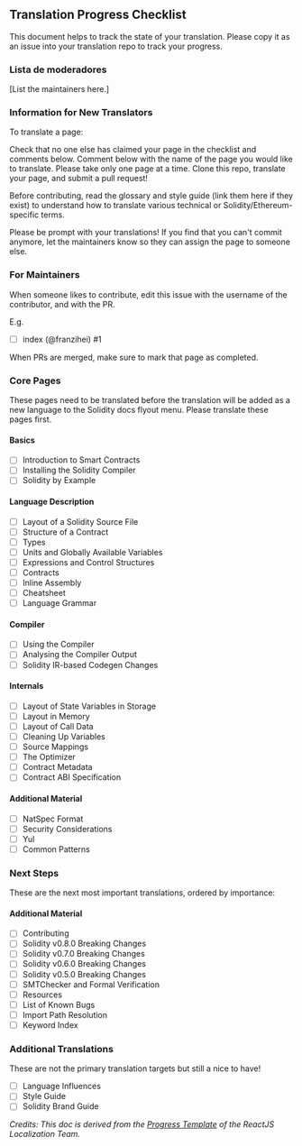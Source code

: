 ## Translation Progress Checklist

This document helps to track the state of your translation. Please copy it as an issue into your translation repo to track your progress.

### Lista de moderadores

[List the maintainers here.]

### Information for New Translators

To translate a page:

Check that no one else has claimed your page in the checklist and comments below. Comment below with the name of the page you would like to translate. Please take only one page at a time. Clone this repo, translate your page, and submit a pull request!

Before contributing, read the glossary and style guide (link them here if they exist) to understand how to translate various technical or Solidity/Ethereum-specific terms.

Please be prompt with your translations! If you find that you can't commit anymore, let the maintainers know so they can assign the page to someone else.

### For Maintainers

When someone likes to contribute, edit this issue with the username of the contributor, and with the PR.

E.g.

- [ ] index (@franzihei) #1

When PRs are merged, make sure to mark that page as completed.

### Core Pages

These pages need to be translated before the translation will be added as a new language to the Solidity docs flyout menu. Please translate these pages first.

#### Basics
- [ ] Introduction to Smart Contracts
- [ ] Installing the Solidity Compiler
- [ ] Solidity by Example

#### Language Description
- [ ] Layout of a Solidity Source File
- [ ] Structure of a Contract
- [ ] Types
- [ ] Units and Globally Available Variables
- [ ] Expressions and Control Structures
- [ ] Contracts
- [ ] Inline Assembly
- [ ] Cheatsheet
- [ ] Language Grammar

#### Compiler
- [ ] Using the Compiler
- [ ] Analysing the Compiler Output
- [ ] Solidity IR-based Codegen Changes
 
#### Internals
- [ ] Layout of State Variables in Storage
- [ ] Layout in Memory
- [ ] Layout of Call Data
- [ ] Cleaning Up Variables
- [ ] Source Mappings
- [ ] The Optimizer
- [ ] Contract Metadata
- [ ] Contract ABI Specification

#### Additional Material
- [ ] NatSpec Format
- [ ] Security Considerations
- [ ] Yul
- [ ] Common Patterns

### Next Steps

These are the next most important translations, ordered by importance:

#### Additional Material

- [ ] Contributing
- [ ] Solidity v0.8.0 Breaking Changes
- [ ] Solidity v0.7.0 Breaking Changes
- [ ] Solidity v0.6.0 Breaking Changes
- [ ] Solidity v0.5.0 Breaking Changes
- [ ] SMTChecker and Formal Verification
- [ ] Resources
- [ ] List of Known Bugs
- [ ] Import Path Resolution
- [ ] Keyword Index

### Additional Translations

These are not the primary translation targets but still a nice to have!

- [ ] Language Influences
- [ ] Style Guide
- [ ] Solidity Brand Guide

_Credits: This doc is derived from the [Progress Template](https://github.com/reactjs/reactjs.org-translation/blob/master/PROGRESS.template.md) of the ReactJS Localization Team._
